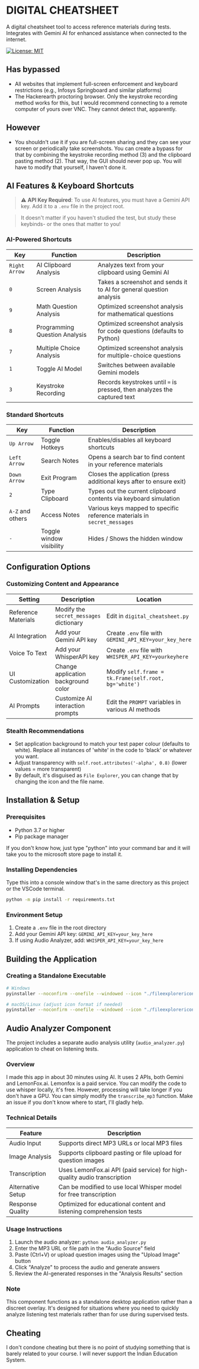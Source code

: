 # DIGITAL CHEATSHEET

A digital cheatsheet tool to access reference materials during tests. Integrates with Gemini AI for enhanced assistance when connected to the internet.

[![License: MIT](https://img.shields.io/badge/License-MIT-yellow.svg)](https://opensource.org/licenses/MIT)

## Has bypassed

+ All websites that implement full-screen enforcement and keyboard restrictions (e.g., Infosys Springboard and similar platforms)
+ The Hackerearth proctoring browser. Only the keystroke recording method works for this, but I would recommend connecting to a remote computer of yours over VNC. They cannot detect that, apparently.

## However

+ You shouldn't use it if you are full-screen sharing and they can see your screen or periodically take screenshots. You can create a bypass for that by combining the keystroke recording method (3) and the clipboard pasting method (2). That way, the GUI should never pop up. You will have to modify that yourself, I haven't done it.


## AI Features & Keyboard Shortcuts

> ⚠️ **API Key Required**: To use AI features, you must have a Gemini API key. Add it to a `.env` file in the project root.

> It doesn't matter if you haven't studied the test, but study these keybinds- or the ones that matter to you!

### AI-Powered Shortcuts

| Key | Function | Description |
|-----|----------|-------------|
| `Right Arrow` | AI Clipboard Analysis | Analyzes text from your clipboard using Gemini AI |
| `0` | Screen Analysis | Takes a screenshot and sends it to AI for general question analysis |
| `9` | Math Question Analysis | Optimized screenshot analysis for mathematical questions |
| `8` | Programming Question Analysis | Optimized screenshot analysis for code questions (defaults to Python) |
| `7` | Multiple Choice Analysis | Optimized screenshot analysis for multiple-choice questions |
| `1` | Toggle AI Model | Switches between available Gemini models |
| `3` | Keystroke Recording | Records keystrokes until `=` is pressed, then analyzes the captured text |

### Standard Shortcuts

| Key | Function | Description |
|-----|----------|-------------|
| `Up Arrow` | Toggle Hotkeys | Enables/disables all keyboard shortcuts |
| `Left Arrow` | Search Notes | Opens a search bar to find content in your reference materials |
| `Down Arrow` | Exit Program | Closes the application (press additional keys after to ensure exit) |
| `2` | Type Clipboard | Types out the current clipboard contents via keyboard simulation |
| `A-Z` and others | Access Notes | Various keys mapped to specific reference materials in `secret_messages` |
| `-` | Toggle window visibility |  Hides / Shows the hidden window |

## Configuration Options

### Customizing Content and Appearance

| Setting | Description | Location |
|---------|-------------|----------|
| Reference Materials | Modify the `secret_messages` dictionary | Edit in `digital_cheatsheet.py` |
| AI Integration | Add your Gemini API key | Create `.env` file with `GEMINI_API_KEY=your_key_here` |
| Voice To Text | Add your WhisperAPI key | Create `.env` file with `WHISPER_API_KEY=yourkeyhere` |
| UI Customization | Change application background color | Modify `self.frame = tk.Frame(self.root, bg='white')` |
| AI Prompts | Customize AI interaction prompts | Edit the `PROMPT` variables in various AI methods |

### Stealth Recommendations

+ Set application background to match your test paper colour (defaults to white). Replace all instances of 'white' in the code to 'black' or whatever you want.
+ Adjust transparency with `self.root.attributes('-alpha', 0.8)` (lower values = more transparent)
+ By default, it's disguised as `File Explorer`, you can change that by changing the icon and the file name.

## Installation & Setup

### Prerequisites

+ Python 3.7 or higher
+ Pip package manager

If you don't know how, just type "python" into your command bar and it will take you to the microsoft store page to install it.

### Installing Dependencies

Type this into a console window that's in the same directory as this project or the VSCode terminal.

```bash
python -m pip install -r requirements.txt
```

### Environment Setup

1. Create a `.env` file in the root directory
2. Add your Gemini API key: `GEMINI_API_KEY=your_key_here`
3. If using Audio Analyzer, add: `WHISPER_API_KEY=your_key_here`

## Building the Application

### Creating a Standalone Executable

```bash
# Windows
pyinstaller --noconfirm --onefile --windowed --icon "./fileexplorericon.ico" --name "File Explorer" "./digital_cheatsheet.py"

# macOS/Linux (adjust icon format if needed)
pyinstaller --noconfirm --onefile --windowed --icon "./fileexplorericon.ico" --name "File Explorer" "./digital_cheatsheet.py"
```

## Audio Analyzer Component

The project includes a separate audio analysis utility (`audio_analyzer.py`) application to cheat on listening tests.

### Overview

I made this app in about 30 minutes using AI. It uses 2 APIs, both Gemini and LemonFox.ai. Lemonfox is a paid service. You can modify the code to use whisper locally, it's free. However, processing will take longer if you don't have a GPU. You can simply modify the `transcribe_mp3` function. Make an issue if you don't know where to start, I'll gladly help.

### Technical Details

| Feature | Description |
|---------|-------------|
| Audio Input | Supports direct MP3 URLs or local MP3 files |
| Image Analysis | Supports clipboard pasting or file upload for question images |
| Transcription | Uses LemonFox.ai API (paid service) for high-quality audio transcription |
| Alternative Setup | Can be modified to use local Whisper model for free transcription |
| Response Quality | Optimized for educational content and listening comprehension tests |

### Usage Instructions

1. Launch the audio analyzer: `python audio_analyzer.py`
2. Enter the MP3 URL or file path in the "Audio Source" field
3. Paste (Ctrl+V) or upload question images using the "Upload Image" button
4. Click "Analyze" to process the audio and generate answers
5. Review the AI-generated responses in the "Analysis Results" section

### Note

This component functions as a standalone desktop application rather than a discreet overlay. It's designed for situations where you need to quickly analyze listening test materials rather than for use during supervised tests.

## Cheating

I don't condone cheating but there is no point of studying something that is barely related to your course. I will never support the Indian Education System.